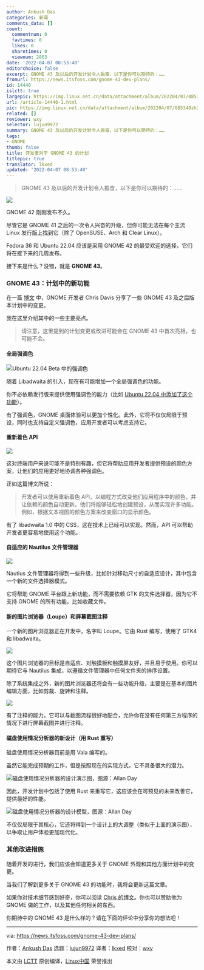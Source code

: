 ```yaml
---
author: Ankush Das
categories: 新闻
comments_data: []
count:
  commentnum: 0
  favtimes: 0
  likes: 0
  sharetimes: 0
  viewnum: 2863
date: '2022-04-07 08:53:40'
editorchoice: false
excerpt: GNOME 43 及以后的开发计划令人振奋，以下是你可以期待的：……
fromurl: https://news.itsfoss.com/gnome-43-dev-plans/
id: 14440
islctt: true
largepic: https://img.linux.net.cn/data/attachment/album/202204/07/085340zh2hslzojqsdetll.jpg
url: /article-14440-1.html
pic: https://img.linux.net.cn/data/attachment/album/202204/07/085340zh2hslzojqsdetll.jpg.thumb.jpg
related: []
reviewer: wxy
selector: lujun9972
summary: GNOME 43 及以后的开发计划令人振奋，以下是你可以期待的：……
tags:
- GNOME
thumb: false
title: 开发者对于 GNOME 43 的计划
titlepic: true
translator: lkxed
updated: '2022-04-07 08:53:40'
---
```



> 
> GNOME 43 及以后的开发计划令人振奋，以下是你可以期待的：……
> 
> 
> 


![](/data/attachment/album/202204/07/085340zh2hslzojqsdetll.jpg)


GNOME 42 刚刚发布不久。


尽管它是 GNOME 41 之后的一次令人兴奋的升级，但你可能无法在每个主流 Linux 发行版上找到它（除了 OpenSUSE、Arch 和 Clear Linux）。


Fedora 36 和 Ubuntu 22.04 应该是采用 GNOME 42 的最受欢迎的选择，它们将在接下来的几周发布。


接下来是什么？没错，就是 **GNOME 43**。


### GNOME 43：计划中的新功能


在一篇 [博文](https://blogs.gnome.org/christopherdavis/2022/04/03/plans-for-gnome-43-and-beyond/) 中，GNOME 开发者 Chris Davis 分享了一些 GNOME 43 及之后版本计划中的变更。


我在这里介绍其中的一些主要亮点。



> 
> 请注意，这里提到的计划变更或改进可能会在 GNOME 43 中首次亮相，也可能不会。
> 
> 
> 


#### 全局强调色


![Ubuntu 22.04 Beta 中的强调色](/data/attachment/album/202204/07/085341kmj1mmzm118tz8o1.png)


随着 Libadwaita 的引入，现在有可能增加一个全局强调色的功能。


你不必依赖发行版来提供使用强调色的能力（比如 [Ubuntu 22.04 中添加了这个功能](https://news.itsfoss.com/ubuntu-22-04-accent-color/)）。


有了强调色，GNOME 桌面体验可以更加个性化。此外，它将不仅仅局限于预设，同时也支持自定义强调色，应用开发者可以考虑支持它。


#### 重新着色 API


![](/data/attachment/album/202204/07/085342j4lmbya9m49z9e02.png)


这对终端用户来说可能不是特别有趣，但它将帮助应用开发者提供预设的颜色方案，让他们的应用更好地协调各种强调色。


正如这篇博文所说：



> 
> 开发者可以使用重新着色 API，以编程方式改变他们应用程序中的颜色，并让依赖的颜色自动更新。他们将能够轻松地创建预设，从而实现许多功能。例如，根据文本视图的颜色方案来改变窗口的显示颜色。
> 
> 
> 


有了 libadwaita 1.0 中的 CSS，这在技术上已经可以实现。然而，API 可以帮助开发者更容易地使用这个功能。


#### 自适应的 Nautilus 文件管理器


![](/data/attachment/album/202204/07/085342soncdbbc7a5dti1b.png)


Nautius 文件管理器将得到一些升级，比如针对移动尺寸的自适应设计，其中包含一个新的文件选择器模式。


它将帮助 GNOME 平台跟上新功能，而不需要依赖 GTK 的文件选择器，因为它不支持 GNOME 的所有功能，比如收藏文件。


#### 新的图片浏览器（Loupe）和屏幕截图注释


一个新的图片浏览器正在开发中，名字叫 Loupe。它由 Rust 编写，使用了 GTK4 和 libadwaita。


![](/data/attachment/album/202204/07/085342yufnh4ax50as8x9n.png)


这个图片浏览器的目标是自适应、对触摸板和触摸屏友好，并且易于使用。你可以期待它与 Nautilus 集成，以遵循文件管理器中任何文件夹的排序设置。


除了系统集成之外，新的图片浏览器还将会有一些功能升级，主要是在基本的图片编辑方面，比如剪裁、旋转和注释。


![](/data/attachment/album/202204/07/085343bsmu6caecblgrnb6.jpg)


有了注释的能力，它可以与截图流程很好地配合，允许你在没有任何第三方程序的情况下进行屏幕截图并进行注释。


#### 磁盘使用情况分析器的新设计（用 Rust 重写）


磁盘使用情况分析器目前是用 Vala 编写的。


虽然它能完成预期的工作，但是按照现在的实现方式，它不具备很大的潜力。


![磁盘使用情况分析器的设计演示图，图源：Allan Day](/data/attachment/album/202204/07/085343azadyqaynoarnody.png)


因此，开发计划中包括了使用 Rust 来重写它，这应该会在可预见的未来改善它，提供最好的性能。


![磁盘使用情况分析器的设计模型，图源：Allan Day](/data/attachment/album/202204/07/085343snxhpbpv2hyb73qt.png)


不仅仅局限于其核心，它还将得到一个设计上的大调整（类似于上面的演示图），以争取让用户体验更加现代化。


### 其他改进措施


随着开发的进行，我们应该会知道更多关于 GNOME 外观和其他方面计划中的变更。


当我们了解到更多关于 GNOME 43 的功能时，我将会更新这篇文章。


如果你对技术细节感到好奇，你可以阅读 [Chris 的博文](https://blogs.gnome.org/christopherdavis/2022/04/03/plans-for-gnome-43-and-beyond/)。你也可以赞助他为 GNOME 做的工作，以及其他任何相关的东西。


你期待中的 GNOME 43 是什么样的？请在下面的评论中分享你的想法吧！




---


via: <https://news.itsfoss.com/gnome-43-dev-plans/>


作者：[Ankush Das](https://news.itsfoss.com/author/ankush/) 选题：[lujun9972](https://github.com/lujun9972) 译者：[lkxed](https://github.com/lkxed) 校对：[wxy](https://github.com/wxy)


本文由 [LCTT](https://github.com/LCTT/TranslateProject) 原创编译，[Linux中国](https://linux.cn/) 荣誉推出